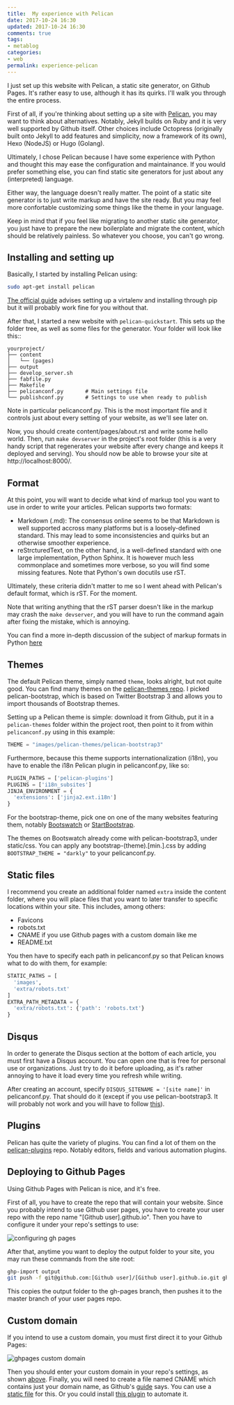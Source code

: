 ```yaml
---
title:  My experience with Pelican 	
date: 2017-10-24 16:30
updated: 2017-10-24 16:30
comments: true
tags:
- metablog
categories:
- web
permalink: experience-pelican
---
```


I just set up this website with Pelican, a static site generator, on Github Pages.
It's rather easy to use, although it has its quirks. I'll walk you through 
the entire process.

First of all, if you're thinking about setting up a site with 
[Pelican](http://docs.getpelican.com/en/stable/),
you may want to think about alternatives. Notably, Jekyll builds on Ruby and it is
very well supported by Github itself. Other choices include Octopress (originally
built onto Jekyll to add features and simplicity, now a framework of its own),
Hexo (NodeJS) or Hugo (Golang). 

Ultimately, I chose Pelican because I have some experience with Python
and thought this may ease the configuration and maintainance. 
If you would prefer something else, you can find static site generators for just 
about any (interpreted) language.

Either way, the language doesn't really matter. The point of a static site
generator is to just write markup and have the site ready. But you may
feel more confortable customizing some things like the theme in your language.

Keep in mind that if you feel like migrating to another static site generator,
you just have to prepare the new boilerplate and migrate the content, which
should be relatively painless. So whatever you choose, you can't go wrong.

## Installing and setting up

Basically, I started by installing Pelican using:

```bash
sudo apt-get install pelican
```

[The official guide](http://docs.getpelican.com/en/3.7.1/install.html) advises 
setting up a virtalenv and installing through pip but it will probably work 
fine for you without that.

After that, I started a new website with `pelican-quickstart`. This sets up the folder
tree, as well as some files for the generator. Your folder will look like this::

    yourproject/
    ├── content
    │   └── (pages)
    ├── output
    ├── develop_server.sh
    ├── fabfile.py
    ├── Makefile
    ├── pelicanconf.py       # Main settings file
    └── publishconf.py       # Settings to use when ready to publish

Note in particular pelicanconf.py. This is the most important file and it controls just
about every setting of your website, as we'll see later on.

Now, you should create content/pages/about.rst and write some hello world.
Then, run `make devserver` in the project's root folder (this is a very
handy script that regenerates your website after every change and keeps it
deployed and serving).
You should now be able to browse your site at http://localhost:8000/.

## Format

At this point, you will want to decide what kind of markup tool you want to use
in order to write your articles. Pelican supports two formats:

* Markdown (.md): The consensus online seems to be that Markdown is well supported 
  accross many platforms but is a loosely-defined standard. This may lead to some 
  inconsistencies and quirks but an otherwise smoother experience.
* reStrcturedText, on the other hand, is a well-defined standard with one large 
  implementation, Python Sphinx. It is however much less commonplace and
  sometimes more verbose, so you will find some missing features. 
  Note that Python's own docutils use rST.

Ultimately, these criteria didn't matter to me so I went ahead with Pelican's 
default format, which is rST. For the moment.

Note that writing anything that the rST parser doesn't like
in the markup may crash the `make devserver`, and you 
will have to run the command again after fixing the mistake, which is annoying.

You can find a more in-depth discussion of the subject of markup formats in Python
[here](https://coderwall.com/p/vemncg/what-is-the-difference-rest-docutils-sphinx-readthedocs)

## Themes

The default Pelican theme, simply named `theme`, looks alright, but not quite
good. You can find many themes on the 
[pelican-themes repo](https://github.com/getpelican/pelican-themes/).
I picked pelican-bootstrap, which is based on Twitter Bootstrap 3 and allows you to
import thousands of Bootstrap themes.

Setting up a Pelican theme is simple: download it from Github, put it in a 
`pelican-themes` folder within the project root, then point to it from 
within `pelicanconf.py` using in this example:

```python
THEME = "images/pelican-themes/pelican-bootstrap3"
```

Furthermore, because this theme supports internationalization (i18n), you have
to enable the i18n Pelican plugin in pelicanconf.py, like so:

```python
PLUGIN_PATHS = ['pelican-plugins']
PLUGINS = ['i18n_subsites']
JINJA_ENVIRONMENT = {
  'extensions': ['jinja2.ext.i18n']
}
```

For the bootstrap-theme, pick one on one of the many websites featuring them, 
notably [Bootswatch](https://bootswatch.com/) 
or [StartBootstrap](https://startbootstrap.com/).

The themes on Bootswatch already come with pelican-bootstrap3, under static/css.
You can apply any bootstrap-(theme).[min.].css by adding 
`BOOTSTRAP_THEME = "darkly"` to your pelicanconf.py.

## Static files

I recommend you create an additional folder named ``extra`` inside the content 
folder, where you will place files that you want to later transfer to specific 
locations within your site. This includes, among others:

* Favicons
* robots.txt
* CNAME if you use Github pages with a custom domain like me
* README.txt

You then have to specify each path in pelicanconf.py so that Pelican
knows what to do with them, for example:

```python
STATIC_PATHS = [
  'images', 
  'extra/robots.txt'
]
EXTRA_PATH_METADATA = {
  'extra/robots.txt': {'path': 'robots.txt'}
}
```

## Disqus

In order to generate the Disqus section at the bottom of each article, 
you must first have a Disqus account. You can open one that is free 
for personal use or organizations. Just try to do it before uploading,
as it's rather annoying to have it load every time you refresh while writing.

After creating an account, specify `DISQUS_SITENAME = '[site name]'` in pelicanconf.py. 
That should do it (except if you use pelican-bootstrap3.  It will probably not work and 
you will have to follow 
[this](https://github.com/DandyDev/pelican-bootstrap3/issues/219#issuecomment-129460703>)).

## Plugins

Pelican has quite the variety of plugins. You can find a lot of them on
the [pelican-plugins](https://github.com/getpelican/pelican-plugins>) repo.
Notably editors, fields and various automation plugins.

## Deploying to Github Pages

Using Github Pages with Pelican is nice, and it's free.

First of all, you have to create the repo that will contain your website.
Since you probably intend to use Github user pages, you have to create your
user repo with the repo name "[Github user].github.io". 
Then you have to configure it under your repo's settings to use:

![configuring gh pages](/images/pelican-experience/configure-ghpages.png)

After that, anytime you want to deploy the output folder to your site, you
may run these commands from the site root:

```bash
ghp-import output
git push -f git@github.com:[Github user]/[Github user].github.io.git gh-pages:master
```

This copies the output folder to the gh-pages branch, then pushes it to the
master branch of your user pages repo.

## Custom domain

If you intend to use a custom domain, you must first direct it to your Github Pages:

![ghpages custom domain](/images/pelican-experience/ghpages-custom-domain.png)

Then you should enter your custom domain in your repo's settings,
as shown [above](#deploying-to-github-pages). Finally, you will
need to create a file named CNAME which contains just your domain name, as Github's
[guide](https://help.github.com/articles/setting-up-a-custom-subdomain/) says.
You can use a [static file](#static-files) for this. Or you could install 
[this plugin](https://github.com/MinchinWeb/minchin.pelican.plugins.cname) to
automate it.
